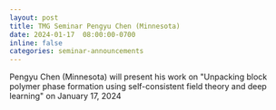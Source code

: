```yaml
---
layout: post
title: TMG Seminar Pengyu Chen (Minnesota)
date: 2024-01-17  08:00:00-0700
inline: false
categories: seminar-announcements
---
```


Pengyu Chen (Minnesota)  will present his work on "Unpacking block polymer phase formation using self-consistent field theory and deep learning" on January 17, 2024


